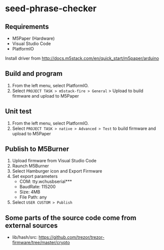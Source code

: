 # seed-phrase-checker

## Requirements

- M5Paper (Hardware)
- Visual Studio Code
- PlatformIO

Install driver from http://docs.m5stack.com/en/quick_start/m5paper/arduino

## Build and program

1. From the left menu, select PlatformIO.
2. Select `PROJECT TASK > m5stack-fire > General` > Upload to build firmware and upload to M5Paper


## Unit test

1. From the left menu, select PlatformIO.
2. Select `PROJECT TASK > native > Advanced > Test` to build firmware and upload to M5Paper


## Publish to M5Burner

1. Upload firmware from Visual Studio Code
2. Raunch M5Burner
3. Select Hamburger icon and Export Firmware
4. Set export parameters
   - COM: tty.wchusbserial***
   - BaudRate: 115200
   - Size: 4MB
   - File Path: any
5. Select `USER CUSTOM > Publish`


## Some parts of the source code come from external sources

- lib/hash/src: https://github.com/trezor/trezor-firmware/tree/master/crypto
